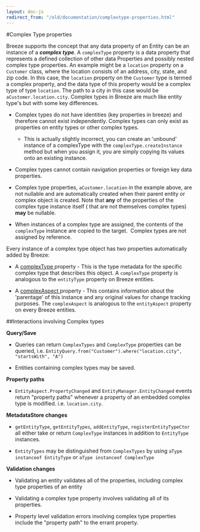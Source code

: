 ```yaml
---
layout: doc-js
redirect_from: "/old/documentation/complextype-properties.html"
---
```

#Complex Type properties

Breeze supports the concept that any data property of an Entity can be an instance of a ***complex type***. A `complexType` property is a data property that represents a defined collection of other data Properties and possibly nested complex type properties. An example might be a `location` property on a `Customer` class, where the location consists of an address, city, state, and zip code. In this case, the `location` property on the `Customer` type is termed a complex property, and the data type of this property would be a complex type of type `location`. The path to a city in this case would be `aCustomer.location.city`.
Complex types in Breeze are much like entity type's but with some key differences.

- Complex types do not have identities (key properties in breeze) and therefore cannot exist independently. Complex types can only exist as properties on entity types or other complex types.
	
	- This is actually slightly incorrect, you can create an 'unbound' instance of a complexType with the `complexType.createInstance` method but when you assign it, you are simply copying its values onto an existing instance.


- Complex types cannot contain navigation properties or foreign key data properties.

- Complex type properties, `aCustomer.location` in the example above, are not nullable and are automatically created when their parent entity or complex object is created. Note that **any** of the properties of the complex type instance itself ( that are not themselves complex types) **may** be nullable.

- When instances of a complex type are assigned, the contents of the `complexType` instance are copied to the target.&nbsp; Complex types are not assigned by reference.&nbsp;

Every instance of a complex type object has two properties automatically added by Breeze:

- A <a href="/doc-js/api-docs/classes/ComplexType.html" target="_blank">complexType </a>property - This is the type metadata for the specific complex type that describes this object. A `complexType` property is analogous to the `entityType` property on Breeze entities.

- A <a href="/doc-js/api-docs/classes/ComplexAspect.html" target="_blank">complexAspect </a>property - This contains information about the 'parentage' of this instance and any original values for change tracking purposes. The `complexAspect` is analogous to the `entityAspect` property on every Breeze entities.

##Interactions involving Complex types

**Query/Save**

- Queries can return `ComplexTypes` and `ComplexType` properties can be queried, i.e. `EntityQuery.from("Customer").where("location.city", "startsWith", "A")`

- Entities containing complex types may be saved.

**Property paths**

- `EntityAspect.PropertyChanged` and `EntityManager.EntityChanged` events return "property paths" whenever a property of an embedded complex type is modified. i.e. `location.city`.

**MetadataStore changes**

- `getEntityType`, `getEntityTypes`, `addEntityType`, `registerEntityTypeCtor` all either take or return `ComplexType` instances in addition to `EntityType` instances.

- `EntityTypes` may be distinguished from `ComplexTypes` by using `aType instanceof EntityType` or `aType instanceof ComplexType`

**Validation changes**

- Validating an entity validates all of the properties, including complex type properties of an entity

- Validating a complex type property involves validating all of its properties.

- Property level validation errors involving complex type properties include the "property path" to the errant property.

